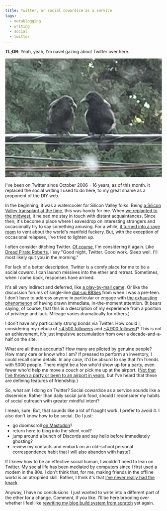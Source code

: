 ```yaml
---
title: Twitter, or social cowardice as a service
tags:
  - metablogging
  - writing
  - social
  - twitter
---
```


**TL;DR**: Yeah, yeah, I'm navel gazing about Twitter over here.

<!--more-->

!["Crows on a wire"](IMG_0759.png)

I've been on Twitter since October 2006 - 16 years, as of this month. It replaced the social writing I used to do here, to my great shame as a proponent of the DIY web.

In the beginning, it was a watercooler for Silicon Valley folks. Being [a Silicon Valley transplant at the time](https://blog.lmorchard.com/2006/06/24/go-west-young-man/), this was handy for me. When [we replanted to the midwest](https://blog.lmorchard.com/2008/05/14/go-midwest-young-man/), it helped me stay in touch with distant acquaintances. Since then, it's become a place where I eavesdrop on interesting strangers and occasionally try to say something amusing. For a while, [it turned into a rage room](https://blog.lmorchard.com/2016/11/11/heartbroken/) to vent about the world's manifold fuckery. But, with the exception of occasional relapses, I've tried to lighten up.

I often consider ditching Twitter. [Of course](https://www.theverge.com/2022/10/28/23428132/elon-musk-twitter-acquisition-problems-speech-moderation), I'm considering it again. Like [Dread Pirate Roberts](https://www.youtube.com/watch?v=aHZGqBVBCRw), I say "Good night, Twitter. Good work. Sleep well. I'll most likely quit you in the morning."

For lack of a better description, Twitter is a comfy place for me to be a social coward. I can launch missives into the ether and retreat. Sometimes, when I come back, responses have arrived.

It's all very indirect and deferred, like [a play-by-mail game](https://www.wired.com/story/multiplayer-gaming-envelopes-stamps-play-by-mail-history/). Or like the discussion forums of single-line [dial-up BBSes](https://www.vintagecomputing.com/index.php/archives/category/computers/bbs-history) from when I was a pre-teen. I don't have to address anyone in particular or engage with [the exhausting phenomenon](https://blog.lmorchard.com/2017/02/02/operation-anxiety/) of having drawn immediate, in-the-moment attention. (It bears saying, of course, that this is a description of my experience from a position of privilege and luck. Mileage varies dramatically for others.)

I don't have any particularly strong bonds via Twitter. How could I, considering my nebula of [~4,500 followers](https://twitter.com/lmorchard/followers) and [~4,900 followed](https://twitter.com/lmorchard/following)? This is not an achievement, it's just impulsive accumulation from over a decade-and-a-half on the site.

What are all these accounts? How many are piloted by genuine people? How many care or know who I am? If pressed to perform an inventory, I could recall some details. In any case, it'd be absurd to say that I'm friends with 5000 people. There might be a few who'd show up for a party, even fewer who'd help me move a couch or pick me up at the airport. ([Not that I've thrown a party or been to an airport in years](https://blog.lmorchard.com/2021/09/14/in-volvation/), but I've heard that these are defining features of friendship.)

So, what am I doing on Twitter? Social cowardice as a service sounds like a disservice. Rather than daily social junk food, should I reconsider my habits of social outreach with greater mindful intent?

I mean, sure. But, that sounds like a lot of fraught work. I prefer to avoid it. I also don't know how to be social. Do I just:

- go doomscroll [on Mastodon](https://hackers.town/@lmorchard)?
- return here to blog into the silent void?
- jump around a bunch of Discords and say hello before immediately ghosting?
- review my contacts and embark on an old-school personal correspondence habit that I will also abandon with haste?

If I knew how to be an effective social human, I wouldn't need to lean on Twitter. My social life has been mediated by computers since I first used a modem in the 80s. I don't think that, for me, making friends in the offline world is an atrophied skill. Rather, I think it's that [I've never really had the knack](https://blog.lmorchard.com/2005/03/22/online-social-skills/).

Anyway, I have no conclusions. I just wanted to write into a different part of the ether for a change. Comment, if you like. I'll be here brooding over whether I feel like [rewriting my blog build system from scratch](https://blog.lmorchard.com/2020/05/24/easy-blog-oven/) yet again.
